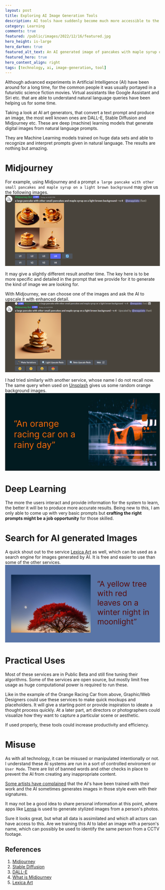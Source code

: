 ```yaml
---
layout: post
title: Exploring AI Image Generation Tools
description: AI tools have suddenly become much more accessible to the common people and is easy to use.
category: Learning
comments: true
featured: /public/images/2022/12/16/featured.jpg
hero_height: is-large
hero_darken: true
featured_alt_text: An AI generated image of pancakes with maple syrup on a brown background
featured_hero: true
hero_content_align: right
tags: [technology, ai, image-generation, tool]
---
```

Although advanced experiments in Artificial Intelligence (AI) have been around for a long time, for the common people it was usually portayed in a futuristic science fiction movies. Virtual assistants like Google Assistant and Siri etc. that are able to understand natural language queries have been helping us for some time.
<!-- more -->

Taking a look at AI art generators, that convert a text prompt and produce an image, the most well known ones are DALL-E, Stable Diffusion and Midjourney etc. These are deep (machine) learning models that generate digital images from natural language prompts.

They are Machine Learning models trained on huge data sets and able to recognize and interpret prompts given in natural language. The results are nothing but amazing.

# Midjourney 

For example, using Midjourney and a prompt `a large pancake with other small pancakes and maple syrup on a light brown background` may give us the following images.
![An example for a Prompt](/public/images/2022/12/16/prompt_01.png)

It may give a slightly different result another time. The key here is to be more specific and detailed in the prompt that we provide for it to generate the kind of image we are looking for.

With Midjourney, we can choose one of the images and ask the AI to upscale it with enhanced detail.
![Upscaled Version](/public/images/2022/12/16/prompt_02.png)

I had tried similarly with another service, whose name I do not recall now. The same query when used on [Unsplash](https://unsplash.com/s/photos/orange-racing-car-on-a-rainy-day) gives us some random orange background images.
![An Orange racing car](/public/images/2022/12/16/orange_racing_car.jpg)

# Deep Learning
The more the users interact and provide information for the system to learn, the better it will be to produce more accurate results. Being new to this, I am only able to come up with very basic prompts but **crafting the right prompts might be a job opportunity** for those skilled.

# Search for AI generated Images
A quick shout out to the service [Lexica Art](https://lexica.art/) as well, which can be used as a search engine for images generated by AI. It is free and easier to use than some of the other services. 
![Red tree in moonlight](/public/images/2022/12/16/red_tree.jpg)

# Practical Uses
Most of these services are in Public Beta and still fine tuning their algorithms. Some of the services are open source, but mostly limit free usage as huge computational power is required to run these.

Like in the example of the Orange Racing Car from above, Graphic/Web Designers could use these services to make quick mockups and placeholders. It will give a starting point or provide inspiration to ideate a thought process quickly. At a later part, art directors or photographers could visualize how they want to capture a particular scene or aesthetic.

If used properly, these tools could increase productivity and efficiency.

# Misuse
As with all technology, it can be misused or manipulated intentionally or not. 
I understand these AI systems are run in a sort of controlled enviroment or `User Mode`. There are list of banned words and other checks in place to prevent the AI from creating any inappropriate content.

[Some artists have complained](https://www.businessinsider.com/ai-image-generators-artists-copying-style-thousands-images-2022-10) that the AI's have been trained with their work and the AI sometimes generates images in those style even with their signatures. 

It may not be a good idea to share personal information at this point, where apps like [Lensa](https://prisma-ai.com/lensa) is used to generate stylized images from a person's photos. 

Sure it looks great, but what all data is assimilated and which all actors can have access to this. Are we training this AI to label an image with a person's name, which can possibly be used to identify the same person from a CCTV footage.

## References
1. [Midjourney](https://www.midjourney.com/home/)
2. [Stable Diffusion](https://stability.ai/)
3. [DALL-E](https://openai.com/blog/dall-e/)
4. [What is Midjourney](https://www.latestly.com/technology/midjourney-a-fascinating-ai-art-generator-learn-what-it-is-and-how-to-use-it-4580875.html)
5. [Lexica Art](https://blog.stranianelli.com/lexica-art-review/)
